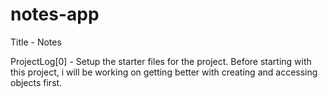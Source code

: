 # notes-app
Title - Notes

ProjectLog[0] - Setup the starter files for the project. Before starting with this project, i will be working on getting better with creating and accessing objects first. </br>

